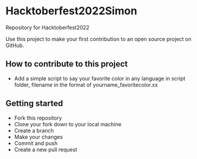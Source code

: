 # Hacktoberfest2022Simon
Repository for Hacktoberfest2022

Use this project to make your first contribution to an open source project on GitHub.

## How to contribute to this project
    
* Add a simple script to say your favorite color in any language in script folder, filename in the format of yourname_favoritecolor.xx

## Getting started
* Fork this repository
* Clone your fork down to your local machine
* Create a branch
* Make your changes
* Commit and push
* Create a new pull request
